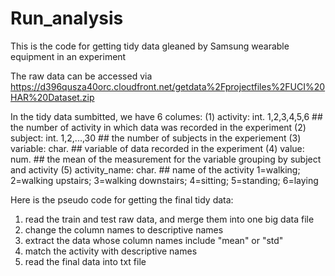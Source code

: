 # Run_analysis
This is the code for getting tidy data gleaned by Samsung wearable equipment in an experiment

The raw data can be accessed via https://d396qusza40orc.cloudfront.net/getdata%2Fprojectfiles%2FUCI%20HAR%20Dataset.zip 

In the tidy data sumbitted, we have 6 columes:
(1) activity: int. 1,2,3,4,5,6  ## the number of activity in which data was recorded in the experiment
(2) subject: int. 1,2,...,30  ## the number of subjects in the experiement
(3) variable: char. ## variable of data recorded in the experiment
(4) value: num. ## the mean of the measurement for the variable grouping by subject and activity
(5) activity_name: char. ## name of the activity 1=walking; 2=walking upstairs; 3=walking downstairs; 4=sitting; 5=standing; 6=laying

Here is the pseudo code for getting the final tidy data:
1. read the train and test raw data, and merge them into one big data file
2. change the column names to descriptive names
3. extract the data whose column names include "mean" or "std"
4. match the activity with descriptive names
5. read the final data into txt file
